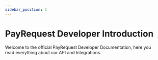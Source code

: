 ```yaml
---
sidebar_position: 1
---
```


# PayRequest Developer Introduction

Welcome to the official PayRequest Developer Documentation, here you read everything about our API and Integrations.


